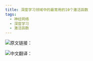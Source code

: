 ```yaml
---
title: 深度学习领域中的最常用的10个激活函数
tags:
  - 神经网络
  - 深度学习
  - 激活函数
---
```


![原文链接：](https://medium.com/analytics-vidhya/activation-functions-all-you-need-to-know-355a850d025e)

![中文翻译：](https://mp.weixin.qq.com/s/bleTRzA_1X3umR5UXSpuHg)
